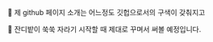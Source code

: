 🤔 제 github 페이지 소개는 어느정도 깃헙으로서의 구색이 갖춰지고

🌱 잔디밭이 쑥쑥 자라기 시작할 때 제대로 꾸며서 써볼 예정입니다.

<!--
**7726/7726** is a ✨ _special_ ✨ repository because its `README.md` (this file) appears on your GitHub profile.

Here are some ideas to get you started:

- 🔭 I’m currently working on ...
- 🌱 I’m currently learning ...
- 👯 I’m looking to collaborate on ...
- 🤔 I’m looking for help with ...
- 💬 Ask me about ...
- 📫 How to reach me: ...
- 😄 Pronouns: ...
- ⚡ Fun fact: ...
-->
